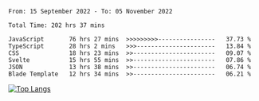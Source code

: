 <!--START_SECTION:waka-->

```text
From: 15 September 2022 - To: 05 November 2022

Total Time: 202 hrs 37 mins

JavaScript       76 hrs 27 mins  >>>>>>>>>----------------   37.73 %
TypeScript       28 hrs 2 mins   >>>----------------------   13.84 %
CSS              18 hrs 23 mins  >>-----------------------   09.07 %
Svelte           15 hrs 55 mins  >>-----------------------   07.86 %
JSON             13 hrs 38 mins  >>-----------------------   06.74 %
Blade Template   12 hrs 34 mins  >>-----------------------   06.21 %
```

<!--END_SECTION:waka-->

[![Top Langs](https://github-readme-stats.vercel.app/api/top-langs/?username=mikhael7)](https://github.com/anuraghazra/github-readme-stats)

<!--
**mikhael7/mikhael7** is a ✨ _special_ ✨ repository because its `README.md` (this file) appears on your GitHub profile.

Here are some ideas to get you started:

- 🔭 I’m currently working on ...
- 🌱 I’m currently learning ...
- 👯 I’m looking to collaborate on ...
- 🤔 I’m looking for help with ...
- 💬 Ask me about ...
- 📫 How to reach me: ...
- 😄 Pronouns: ...
- ⚡ Fun fact: ...
-->


